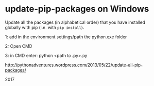 update-pip-packages on Windows
===================

Update all the packages (in alphabetical order)
that you have installed globally with pip
(i.e. with `pip install`).

1: add in the environment settings/path the python.exe folder

2: Open CMD

3: in CMD enter: python <path to .py>.py

<http://pythonadventures.wordpress.com/2013/05/22/update-all-pip-packages/>

2017
